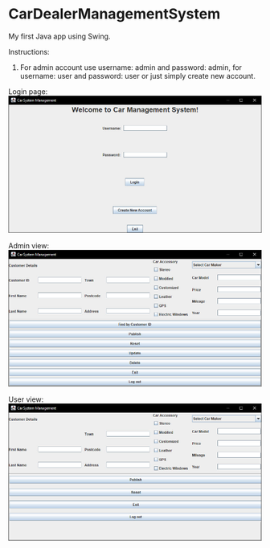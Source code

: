 # CarDealerManagementSystem

My first Java app using Swing.

Instructions:

1. For admin account use username: admin and password: admin, for username: user and password: user or just simply create new account.

Login page:
![](images/login.jpg)

Admin view:
![](images/admin.jpg)

User view: 
![](images/user.jpg)

